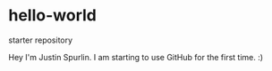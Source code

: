 # hello-world
starter repository

Hey I'm Justin Spurlin. I am starting to use GitHub for the first time. :)


